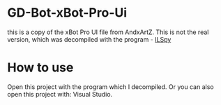 # GD-Bot-xBot-Pro-Ui
this is a copy of the xBot Pro UI file from AndxArtZ.
This is not the real version, which was decompiled with the program - [ILSpy](https://github.com/icsharpcode/ILSpy)

# How to use
Open this project with the program which I decompiled. Or you can also open this project with: Visual Studio.